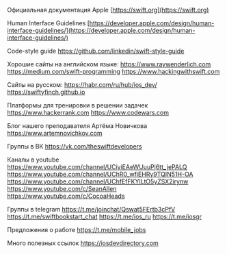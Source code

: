 

Официальная документация Apple 
[https://swift.org](https://swift.org)

Human Interface Guidelines
[https://developer.apple.com/design/human-interface-guidelines/](https://developer.apple.com/design/human-interface-guidelines/)

Code-style guide
https://github.com/linkedin/swift-style-guide

Хорошие сайты на английском языке: 
https://www.raywenderlich.com
https://medium.com/swift-programming
https://www.hackingwithswift.com

Сайты на русском: 
https://habr.com/ru/hub/ios_dev/ 
https://swiftyfinch.github.io

Платформы для тренировки в решении задачек
https://www.hackerrank.com
https://www.codewars.com

Блог нашего преподавателя Артёма Новичкова
https://www.artemnovichkov.com

Группы в ВК
https://vk.com/theswiftdevelopers

Каналы в youtube
https://www.youtube.com/channel/UCiyiEAeWUuuPj6tt_jePALQ
https://www.youtube.com/channel/UChR0_wfiEHRy9TQIN51H-OA
https://www.youtube.com/channel/UChfEfFKYILtO5yZSX2irynw
https://www.youtube.com/c/SeanAllen
https://www.youtube.com/c/CocoaHeads 

Группы в telegram 
https://t.me/joinchat/Qswat5FErtb3cPfV
https://t.me/swiftbookstart_chat
https://t.me/ios_ru
https://t.me/iosgr 

Предложения о работе
https://t.me/mobile_jobs

Много полезных ссылок
https://iosdevdirectory.com


